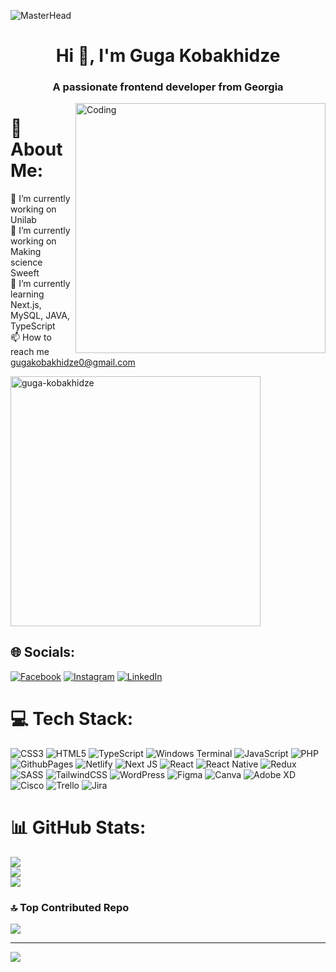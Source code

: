 ![MasterHead](https://repository-images.githubusercontent.com/588181932/e36ec678-7984-4cdd-8e4c-a3932772ff8e)

<h1 align="center">Hi 👋, I'm Guga Kobakhidze</h1>
<h3 align="center">A passionate frontend developer from Georgia</h3>
<img align="right" alt="Coding" width="400" margin-bottom="20" src="https://i.pinimg.com/originals/8d/62/1f/8d621f66f551b6a39072473d52280ff0.gif">

# 💫 About Me:
🔭 I’m currently working on Unilab<br>🔭 I’m currently working on Making science Sweeft<br>🌱 I’m currently learning Next.js, MySQL, JAVA, TypeScript<br>📫 How to reach me gugakobakhidze0@gmail.com
<p align="left"> <img style="width: 400px" src="https://komarev.com/ghpvc/?username=guga-kobakhidze&label=Profile%20views&color=0e75b6&style=flat" alt="guga-kobakhidze" /> </p>

## 🌐 Socials:
[![Facebook](https://img.shields.io/badge/Facebook-%231877F2.svg?logo=Facebook&logoColor=white)](https://facebook.com/https://www.facebook.com/profile.php?id=61554807608260) [![Instagram](https://img.shields.io/badge/Instagram-%23E4405F.svg?logo=Instagram&logoColor=white)](https://instagram.com/gugakobaxiddze) [![LinkedIn](https://img.shields.io/badge/LinkedIn-%230077B5.svg?logo=linkedin&logoColor=white)](https://linkedin.com/in/GugaKobakhidze) 

# 💻 Tech Stack:
![CSS3](https://img.shields.io/badge/css3-%231572B6.svg?style=for-the-badge&logo=css3&logoColor=white) ![HTML5](https://img.shields.io/badge/html5-%23E34F26.svg?style=for-the-badge&logo=html5&logoColor=white) ![TypeScript](https://img.shields.io/badge/typescript-%23007ACC.svg?style=for-the-badge&logo=typescript&logoColor=white) ![Windows Terminal](https://img.shields.io/badge/Windows%20Terminal-%234D4D4D.svg?style=for-the-badge&logo=windows-terminal&logoColor=white) ![JavaScript](https://img.shields.io/badge/javascript-%23323330.svg?style=for-the-badge&logo=javascript&logoColor=%23F7DF1E) ![PHP](https://img.shields.io/badge/php-%23777BB4.svg?style=for-the-badge&logo=php&logoColor=white) ![GithubPages](https://img.shields.io/badge/github%20pages-121013?style=for-the-badge&logo=github&logoColor=white) ![Netlify](https://img.shields.io/badge/netlify-%23000000.svg?style=for-the-badge&logo=netlify&logoColor=#00C7B7) ![Next JS](https://img.shields.io/badge/Next-black?style=for-the-badge&logo=next.js&logoColor=white) ![React](https://img.shields.io/badge/react-%2320232a.svg?style=for-the-badge&logo=react&logoColor=%2361DAFB) ![React Native](https://img.shields.io/badge/react_native-%2320232a.svg?style=for-the-badge&logo=react&logoColor=%2361DAFB) ![Redux](https://img.shields.io/badge/redux-%23593d88.svg?style=for-the-badge&logo=redux&logoColor=white) ![SASS](https://img.shields.io/badge/SASS-hotpink.svg?style=for-the-badge&logo=SASS&logoColor=white) ![TailwindCSS](https://img.shields.io/badge/tailwindcss-%2338B2AC.svg?style=for-the-badge&logo=tailwind-css&logoColor=white) ![WordPress](https://img.shields.io/badge/WordPress-%23117AC9.svg?style=for-the-badge&logo=WordPress&logoColor=white) ![Figma](https://img.shields.io/badge/figma-%23F24E1E.svg?style=for-the-badge&logo=figma&logoColor=white) ![Canva](https://img.shields.io/badge/Canva-%2300C4CC.svg?style=for-the-badge&logo=Canva&logoColor=white) ![Adobe XD](https://img.shields.io/badge/Adobe%20XD-470137?style=for-the-badge&logo=Adobe%20XD&logoColor=#FF61F6) ![Cisco](https://img.shields.io/badge/cisco-%23049fd9.svg?style=for-the-badge&logo=cisco&logoColor=black) ![Trello](https://img.shields.io/badge/Trello-%23026AA7.svg?style=for-the-badge&logo=Trello&logoColor=white) ![Jira](https://img.shields.io/badge/jira-%230A0FFF.svg?style=for-the-badge&logo=jira&logoColor=white)
# 📊 GitHub Stats:
![](https://github-readme-stats.vercel.app/api?username=Guga-Kobakhidze&theme=gotham&hide_border=false&include_all_commits=true&count_private=false)<br/>
![](https://github-readme-streak-stats.herokuapp.com/?user=Guga-Kobakhidze&theme=gotham&hide_border=false)<br/>
![](https://github-readme-stats.vercel.app/api/top-langs/?username=Guga-Kobakhidze&theme=gotham&hide_border=false&include_all_commits=true&count_private=false&layout=compact)

### 🔝 Top Contributed Repo
![](https://github-contributor-stats.vercel.app/api?username=Guga-Kobakhidze&limit=5&theme=dark&combine_all_yearly_contributions=true)

---
[![](https://visitcount.itsvg.in/api?id=Guga-Kobakhidze&icon=0&color=0)](https://visitcount.itsvg.in)

<!-- Proudly created with GPRM ( https://gprm.itsvg.in ) -->
